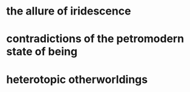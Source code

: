# the allure of iridescence
# contradictions of the petromodern state of being

# heterotopic otherworldings

